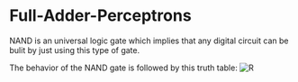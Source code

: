 # Full-Adder-Perceptrons

NAND is an universal logic gate which implies that any digital circuit can be bulit by just using this type of gate.

The behavior of the NAND gate is followed by this truth table:
![R](https://user-images.githubusercontent.com/70049253/230747396-e2f31394-b84d-47c6-9af6-7bdcb9bb2ec2.png)
